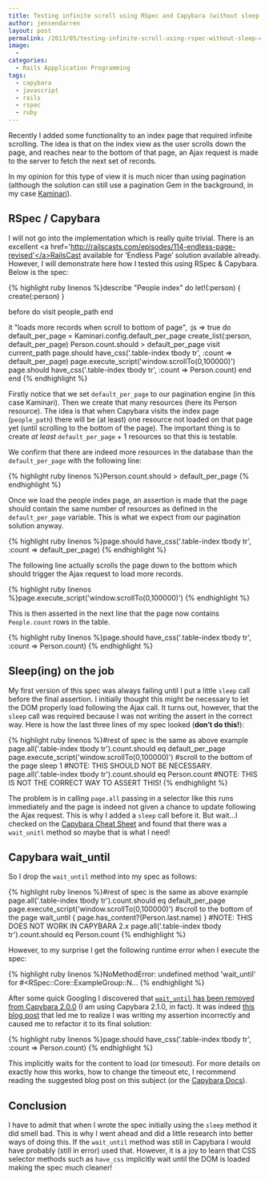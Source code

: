 ```yaml
---
title: Testing infinite scroll using RSpec and Capybara (without sleep or wait_until)
author: jensendarren
layout: post
permalink: /2013/05/testing-infinite-scroll-using-rspec-without-sleep-or-wait-until/
image:
  -
categories:
  - Rails Appplication Programming
tags:
  - capybara
  - javascript
  - rails
  - rspec
  - ruby
---
```

Recently I added some functionality to an index page that required infinite scrolling. The idea is that on the index view as the user scrolls down the page, and reaches near to the bottom of that page, an Ajax request is made to the server to fetch the next set of records.

In my opinion for this type of view it is much nicer than using pagination (although the solution can still use a pagination Gem in the background, in my case [Kaminari][1]).

## RSpec / Capybara

I will not go into the implementation which is really quite trivial. There is an excellent <a href='http://railscasts.com/episodes/114-endless-page-revised'</a>RailsCast available for &#8216;Endless Page&#8217; solution</a> available already. However, I will demonstrate here how I tested this using RSpec & Capybara. Below is the spec:

{% highlight ruby linenos %}describe "People index" do
  let!(:person) { create(:person) }

  before do
    visit people_path
  end

  it "loads more records when scroll to bottom of page", :js => true do
    default_per_page = Kaminari.config.default_per_page
    create_list(:person, default_per_page)
    Person.count.should > default_per_page
    visit current_path
    page.should have_css('.table-index tbody tr', :count => default_per_page)
    page.execute_script('window.scrollTo(0,100000)')
    page.should have_css('.table-index tbody tr', :count => Person.count)
  end
end
{% endhighlight %}

Firstly notice that we set `default_per_page` to our pagination engine (in this case Kaminari). Then we create that many resources (here its Person resource). The idea is that when Capybara visits the index page (`people_path`) there will be (at least) one resource not loaded on that page yet (until scrolling to the bottom of the page). The important thing is to create *at least* `default_per_page` + 1 resources so that this is testable.

We confirm that there are indeed more resources in the database than the `default_per_page` with the following line:

{% highlight ruby linenos %}Person.count.should > default_per_page
{% endhighlight %}

Once we load the people index page, an assertion is made that the page should contain the same number of resources as defined in the `default_per_page` variable. This is what we expect from our pagination solution anyway.

{% highlight ruby linenos %}page.should have_css('.table-index tbody tr', :count => default_per_page)
{% endhighlight %}

The following line actually scrolls the page down to the bottom which should trigger the Ajax request to load more records.

{% highlight ruby linenos %}page.execute_script('window.scrollTo(0,100000)')
{% endhighlight %}

This is then asserted in the next line that the page now contains `People.count` rows in the table.

{% highlight ruby linenos %}page.should have_css('.table-index tbody tr', :count => Person.count)
{% endhighlight %}

## Sleep(ing) on the job

My first version of this spec was always failing until I put a little `sleep` call before the final assertion. I initially thought this might be necessary to let the DOM properly load following the Ajax call. It turns out, however, that the `sleep` call was required because I was not writing the assert in the correct way. Here is how the last three lines of my spec looked (**don&#8217;t do this!**):

{% highlight ruby linenos %}#rest of spec is the same as above example
page.all('.table-index tbody tr').count.should eq default_per_page
page.execute_script('window.scrollTo(0,100000)') #scroll to the bottom of the page
sleep 1 #NOTE: THIS SHOULD NOT BE NECESSARY.
page.all('.table-index tbody tr').count.should eq Person.count #NOTE: THIS IS NOT THE CORRECT WAY TO ASSERT THIS!
{% endhighlight %}

The problem is in calling `page.all` passing in a selector like this runs immediately and the page is indeed not given a chance to update following the Ajax request. This is why I added a `sleep` call before it. But wait&#8230;I checked on the [Capybara Cheat Sheet][2] and found that there was a `wait_unitl` method so maybe that is what I need!

## Capybara wait_until

So I drop the `wait_until` method into my spec as follows:

{% highlight ruby linenos %}#rest of spec is the same as above example
page.all('.table-index tbody tr').count.should eq default_per_page
page.execute_script('window.scrollTo(0,100000)') #scroll to the bottom of the page
wait_until { page.has_content?(Person.last.name) } #NOTE: THIS DOES NOT WORK IN CAPYBARA 2.x
page.all('.table-index tbody tr').count.should eq Person.count
{% endhighlight %}

However, to my surprise I get the following runtime error when I execute the spec:

{% highlight ruby linenos %}NoMethodError: undefined method 'wait_until' for #&lt;RSpec::Core::ExampleGroup::N...
{% endhighlight %}

After some quick Googling I discovered that [`wait_until` has been removed from Capybara 2.0.0][3] (I am using Capybara 2.1.0, in fact). It was indeed [this blog post][3] that led me to realize I was writing my assertion incorrectly and caused me to refactor it to its final solution:

{% highlight ruby linenos %}page.should have_css('.table-index tbody tr', :count => Person.count)
{% endhighlight %}

This implicitly waits for the content to load (or timesout). For more details on exactly how this works, how to change the timeout etc, I recommend reading the suggested blog post on this subject (or the [Capybara Docs][4]).

## Conclusion

I have to admit that when I wrote the spec initially using the `sleep` method it did smell bad. This is why I went ahead and did a little research into better ways of doing this. If the `wait_until` method was still in Capybara I would have probably (still in error) used that. However, it is a joy to learn that CSS selector methods such as `have_css` implicitly wait until the DOM is loaded making the spec much cleaner!

 [1]: https://github.com/amatsuda/kaminari
 [2]: http://learn.thoughtbot.com/test-driven-rails-resources/capybara.pdf
 [3]: http://www.elabs.se/blog/53-why-wait_until-was-removed-from-capybara
 [4]: http://rdoc.info/github/jnicklas/capybara

